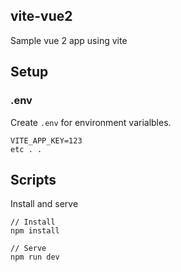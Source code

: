 ## vite-vue2
Sample vue 2 app using vite

## Setup
### .env
Create `.env` for environment varialbles.
```
VITE_APP_KEY=123
etc . .
```

## Scripts
Install and serve
```
// Install
npm install

// Serve
npm run dev

```
